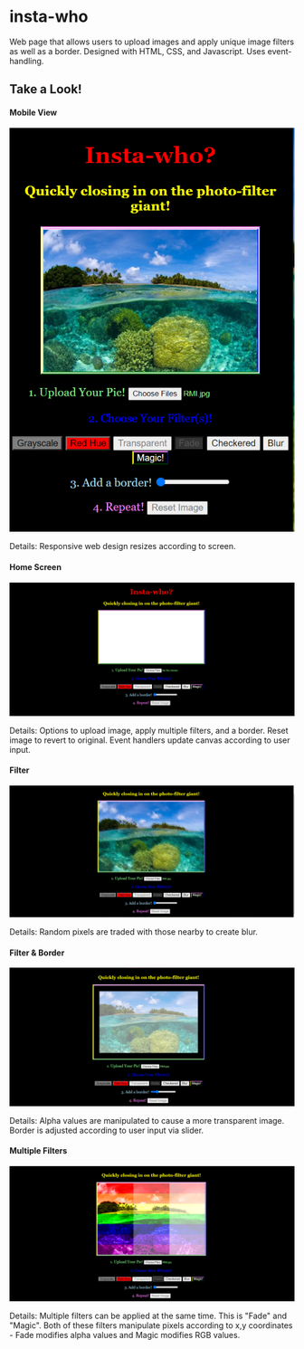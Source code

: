 # insta-who
Web page that allows users to upload images and apply unique image filters as well as a border. 
Designed with HTML, CSS, and Javascript. Uses event-handling.

## Take a Look!
#### Mobile View
![](screenshots/instawho-mobile.PNG)

Details: Responsive web design resizes according to screen.

#### Home Screen
![](screenshots/instawho-home.PNG)

Details: Options to upload image, apply multiple filters, and a border. Reset image to revert to original.
Event handlers update canvas according to user input.

#### Filter
![](screenshots/instawho-blur-filter.PNG)

Details: Random pixels are traded with those nearby to create blur.

#### Filter & Border
![](screenshots/instawho-transparent-border.PNG)

Details: Alpha values are manipulated to cause a more transparent image. Border is adjusted according to user input via slider.

#### Multiple Filters
![](screenshots/instawho-multiple-filters.PNG)

Details: Multiple filters can be applied at the same time. This is "Fade" and "Magic". 
Both of these filters manipulate pixels according to x,y coordinates - Fade modifies alpha values and Magic modifies RGB values.
